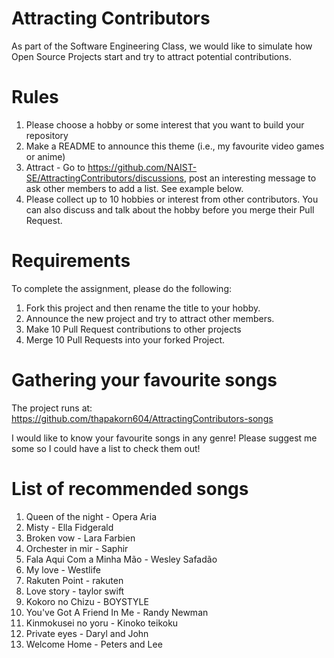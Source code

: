 # Attracting Contributors
As part of the Software Engineering Class, we would like to simulate how Open Source Projects start and try to attract potential contributions.

# Rules

1. Please choose a hobby or some interest that you want to build your repository
2. Make a README to announce this theme (i.e., my favourite video games or anime)
3. Attract - Go to https://github.com/NAIST-SE/AttractingContributors/discussions, post an interesting message to ask other members to add a list. See example below.
4. Please collect up to 10 hobbies or interest from other contributors. You can also discuss and talk about the hobby before you merge their Pull Request.

# Requirements
To complete the assignment, please do the following:
1. Fork this project and then rename the title to your hobby. 
2. Announce the new project and try to attract other members.
3. Make 10 Pull Request contributions to other projects
4. Merge 10 Pull Requests into your forked Project.

# Gathering your favourite songs 

The project runs at: https://github.com/thapakorn604/AttractingContributors-songs

I would like to know your favourite songs in any genre!
Please suggest me some so I could have a list to check them out!

# List of recommended songs
1. Queen of the night - Opera Aria
2. Misty - Ella Fidgerald
3. Broken vow - Lara Farbien
4. Orchester in mir - Saphir
5. Fala Aqui Com a Minha Mão - Wesley Safadão
6. My love - Westlife
7. Rakuten Point - rakuten
8. Love story - taylor swift
9. Kokoro no Chizu - BOYSTYLE
10. You've Got A Friend In Me - Randy Newman
11. Kinmokusei no yoru - Kinoko teikoku
12. Private eyes - Daryl and John
13. Welcome Home - Peters and Lee
